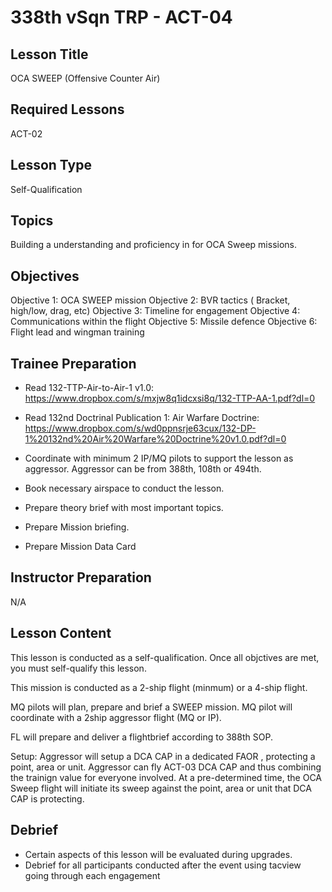 # 338th vSqn TRP - ACT-04
## Lesson Title
OCA SWEEP (Offensive Counter Air)

## Required Lessons
ACT-02

## Lesson Type
Self-Qualification

## Topics
Building a understanding and proficiency in for OCA Sweep missions.

## Objectives
Objective 1: OCA SWEEP mission
Objective 2: BVR tactics ( Bracket, high/low, drag, etc)
Objective 3: Timeline for engagement
Objective 4: Communications within the flight
Objective 5: Missile defence
Objective 6: Flight lead and wingman training

## Trainee Preparation
- Read 132-TTP-Air-to-Air-1 v1.0: https://www.dropbox.com/s/mxjw8q1idcxsi8q/132-TTP-AA-1.pdf?dl=0
- Read 132nd Doctrinal Publication 1: Air Warfare Doctrine: https://www.dropbox.com/s/wd0ppnsrje63cux/132-DP-1%20132nd%20Air%20Warfare%20Doctrine%20v1.0.pdf?dl=0

- Coordinate with minimum 2 IP/MQ pilots to support the lesson as aggressor.   Aggressor can be from 388th, 108th or 494th. 
- Book necessary airspace to conduct the lesson.
- Prepare theory brief with most important topics.
- Prepare Mission briefing.
- Prepare Mission Data Card

## Instructor Preparation
N/A


## Lesson Content
This lesson is conducted as a self-qualification.
Once all objctives are met, you must self-qualify this lesson.

This mission is conducted as a 2-ship flight (minmum) or a 4-ship flight.


MQ pilots will plan, prepare and brief a SWEEP mission.
MQ pilot will coordinate with a 2ship aggressor flight (MQ or IP).

FL will prepare and deliver a flightbrief according to 388th SOP.

Setup:
Aggressor will setup a DCA CAP in a dedicated FAOR , protecting a point, area or unit. 
Aggressor can fly ACT-03 DCA CAP and thus combining the trainign value for everyone involved.
At a pre-determined time, the OCA Sweep flight will initiate its sweep against the point, area or unit that DCA CAP is protecting.



## Debrief
- Certain aspects of this lesson will be evaluated during upgrades.
- Debrief for all participants conducted after the event using tacview going through each engagement
